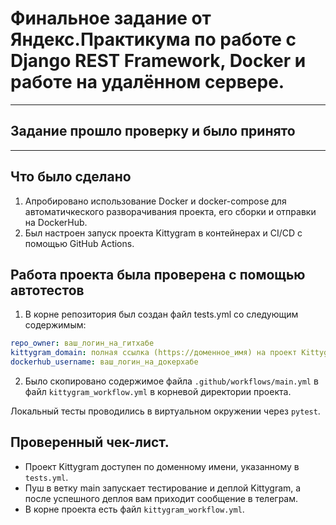 #  Финальное задание от Яндекс.Практикума по работе с Django REST Framework, Docker и работе на удалённом сервере.
---
## Задание прошло проверку и было принято
---

## Что было сделано

1. Апробировано использование Docker и docker-compose для автоматичкеского разворачивания проекта, его сборки и отправки на DockerHub.
2. Был настроен запуск проекта Kittygram в контейнерах и CI/CD с помощью GitHub Actions.

## Работа проекта была проверена с помощью автотестов

1. В корне репозитория был создан файл tests.yml со следующим содержимым:
```yaml
repo_owner: ваш_логин_на_гитхабе
kittygram_domain: полная ссылка (https://доменное_имя) на проект Kittygram
dockerhub_username: ваш_логин_на_докерхабе
```

2. Было скопировано содержимое файла `.github/workflows/main.yml` в файл `kittygram_workflow.yml` в корневой директории проекта.

Локальный тесты проводились в виртуальном окружении через `pytest`.

## Проверенный чек-лист.

- Проект Kittygram доступен по доменному имени, указанному в `tests.yml`.
- Пуш в ветку main запускает тестирование и деплой Kittygram, а после успешного деплоя вам приходит сообщение в телеграм.
- В корне проекта есть файл `kittygram_workflow.yml`.
